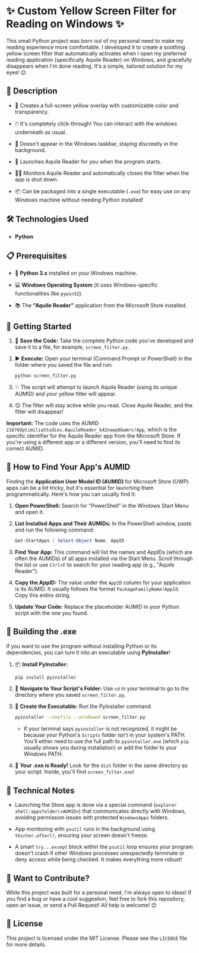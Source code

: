 # ✨ Custom Yellow Screen Filter for Reading on Windows ✨

This small Python project was born out of my personal need to make my reading experience more comfortable. I developed it to create a soothing yellow screen filter that automatically activates when I open my preferred reading application (specifically Aquile Reader) on Windows, and gracefully disappears when I'm done reading. It's a simple, tailored solution for my eyes! 😉

## 📌 Description

- 🎨 Creates a full-screen yellow overlay with customizable color and transparency.

- 🖱️ It's completely click-through! You can interact with the windows underneath as usual.

- 👻 Doesn't appear in the Windows taskbar, staying discreetly in the background.

- 🚀 Launches Aquile Reader for you when the program starts.

- 🕵️‍♂️ Monitors Aquile Reader and automatically closes the filter when the app is shut down.

- 📦 Can be packaged into a single executable (`.exe`) for easy use on any Windows machine without needing Python installed!

## 🛠️ Technologies Used

- **Python**

## 📋 Prerequisites

- 🐍 **Python 3.x** installed on your Windows machine.

- 💻 **Windows Operating System** (it uses Windows-specific functionalities like `pywin32`).

- 📚 The **"Aquile Reader"** application from the Microsoft Store installed.

## 🚀 Getting Started

1.  💾 **Save the Code:** Take the complete Python code you've developed and save it to a file, for example, `screen_filter.py`.

2.  ▶️ **Execute:** Open your terminal (Command Prompt or PowerShell) in the folder where you saved the file and run:

    ```bash
    python screen_filter.py
    ```
3.  ✨ The script will attempt to launch Aquile Reader (using its unique AUMID) and your yellow filter will appear.
4.  😌 The filter will stay active while you read. Close Aquile Reader, and the filter will disappear!

**Important:** The code uses the AUMID `21676OptimiliaStudios.AquileReader_k42naep6bwmrc!App`, which is the specific identifier for the Aquile Reader app from the Microsoft Store. If you're using a different app or a different version, you'll need to find its correct AUMID.

## 🔎 How to Find Your App's AUMID

Finding the **Application User Model ID (AUMID)** for Microsoft Store (UWP) apps can be a bit tricky, but it's essential for launching them programmatically. Here's how you can usually find it:

1.  **Open PowerShell:** Search for "PowerShell" in the Windows Start Menu and open it.

2.  **List Installed Apps and Their AUMIDs:** In the PowerShell window, paste and run the following command:

    ```powershell
    Get-StartApps | Select-Object Name, AppID
    ```

3.  **Find Your App:** This command will list the names and AppIDs (which are often the AUMIDs) of all apps installed via the Start Menu. Scroll through the list or use `Ctrl+F` to search for your reading app (e.g., "Aquile Reader").

4.  **Copy the AppID:** The value under the `AppID` column for your application is its AUMID. It usually follows the format `PackageFamilyName!AppId`. Copy this entire string.

5.  **Update Your Code:** Replace the placeholder AUMID in your Python script with the one you found.

## 💾 Building the .exe

If you want to use the program without installing Python or its dependencies, you can turn it into an executable using **PyInstaller**!

1.  📦 **Install PyInstaller:**
    ```bash
    pip install pyinstaller
    ```

2.  📂 **Navigate to Your Script's Folder:**
    Use `cd` in your terminal to go to the directory where you saved `screen_filter.py`.

3.  🔨 **Create the Executable:**
    Run the PyInstaller command.

    ```bash
    pyinstaller --onefile --windowed screen_filter.py
    ```

    - If your terminal says `pyinstaller` is not recognized, it might be because your Python's `Scripts` folder isn't in your system's PATH. You'll either need to use the full path to `pyinstaller.exe` (which `pip` usually shows you during installation) or add the folder to your Windows PATH.

4.  🎉 **Your .exe is Ready!**
    Look for the `dist` folder in the same directory as your script. Inside, you'll find `screen_filter.exe`!

## 📝 Technical Notes

- Launching the Store app is done via a special command (`explorer shell:appsfolder\<AUMID>`) that communicates directly with Windows, avoiding permission issues with protected `WindowsApps` folders.

- App monitoring with `psutil` runs in the background using `tkinter.after()`, ensuring your screen doesn't freeze.

- A smart `try...except` block within the `psutil` loop ensures your program doesn't crash if other Windows processes unexpectedly terminate or deny access while being checked. It makes everything more robust!

## 🤝 Want to Contribute?

While this project was built for a personal need, I'm always open to ideas! If you find a bug or have a cool suggestion, feel free to fork this repository, open an issue, or send a Pull Request! All help is welcome! 😊

## 🔑 License

This project is licensed under the MIT License. Please see the `LICENSE` file for more details.